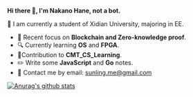 **Hi there 👋, I'm Nakano Hane, not a bot.**

:rocket: I am currently a student of Xidian University, majoring in EE.

- :triangular_flag_on_post: Recent focus on **Blockchain and Zero-knowledge proof**.
- :mag: Currently learning **OS** and **FPGA**.
- :twisted_rightwards_arrows: ​Contribution to **CMT_CS_Learning**.
- :pencil2: Write some **JavaScript** and **Go** notes.
- 📧 Contact me by email: sunling.me@gmail.com

[![Anurag's github stats](https://github-readme-stats.vercel.app/api?username=sunlingbot&show_icons=true&theme=onedark)](https://github.com/anuraghazra/github-readme-stats)







